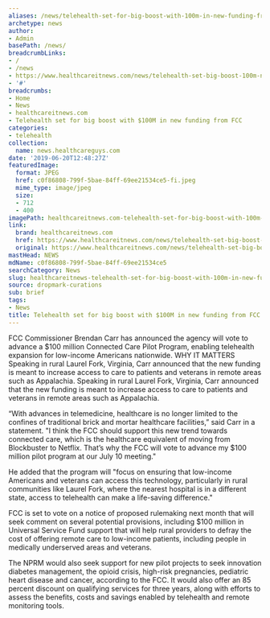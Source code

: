 ```yaml
---
aliases: /news/telehealth-set-for-big-boost-with-100m-in-new-funding-from-fcc
archetype: news
author:
- Admin
basePath: /news/
breadcrumbLinks:
- /
- /news
- https://www.healthcareitnews.com/news/telehealth-set-big-boost-100m-new-funding-fcc
- '#'
breadcrumbs:
- Home
- News
- healthcareitnews.com
- Telehealth set for big boost with $100M in new funding from FCC
categories:
- telehealth
collection:
  name: news.healthcareguys.com
date: '2019-06-20T12:48:27Z'
featuredImage:
  format: JPEG
  href: c0f86808-799f-5bae-84ff-69ee21534ce5-fi.jpeg
  mime_type: image/jpeg
  size:
  - 712
  - 400
imagePath: healthcareitnews.com-telehealth-set-for-big-boost-with-100m-in-new-funding-from-fcc
link:
  brand: healthcareitnews.com
  href: https://www.healthcareitnews.com/news/telehealth-set-big-boost-100m-new-funding-fcc
  original: https://www.healthcareitnews.com/news/telehealth-set-big-boost-100m-new-funding-fcc
mastHead: NEWS
mdName: c0f86808-799f-5bae-84ff-69ee21534ce5
searchCategory: News
slug: healthcareitnews-telehealth-set-for-big-boost-with-100m-in-new-funding-from-fcc
source: dropmark-curations
sub: brief
tags:
- News
title: Telehealth set for big boost with $100M in new funding from FCC
---
```


FCC Commissioner Brendan Carr has announced the agency will vote to advance a $100 million Connected Care Pilot Program, enabling telehealth expansion for low-income Americans nationwide. WHY IT MATTERS Speaking in rural Laurel Fork, Virginia, Carr announced that the new funding is meant to increase access to care to patients and veterans in remote areas such as Appalachia. Speaking in rural Laurel Fork, Virginia, Carr announced that the new funding is meant to increase access to care to patients and veterans in remote areas such as Appalachia.

“With advances in telemedicine, healthcare is no longer limited to the confines of traditional brick and mortar healthcare facilities,” said Carr in a statement. "I think the FCC should support this new trend towards connected care, which is the healthcare equivalent of moving from Blockbuster to Netflix. That’s why the FCC will vote to advance my $100 million pilot program at our July 10 meeting."

He added that the program will "focus on ensuring that low-income Americans and veterans can access this technology, particularly in rural communities like Laurel Fork, where the nearest hospital is in a different state, access to telehealth can make a life-saving difference."

FCC is set to vote on a notice of proposed rulemaking next month that will seek comment on several potential provisions, including $100 million in Universal Service Fund support that will help rural providers to defray the cost of offering remote care to low-income patients, including people in medically underserved areas and veterans.

The NPRM would also seek support for new pilot projects to seek innovation diabetes management, the opioid crisis, high-risk pregnancies, pediatric heart disease and cancer, according to the FCC. It would also offer an 85 percent discount on qualifying services for three years, along with efforts to assess the benefits, costs and savings enabled by telehealth and remote monitoring tools.